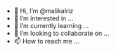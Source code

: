 - 👋 Hi, I’m @malikalriz
- 👀 I’m interested in ...
- 🌱 I’m currently learning ...
- 💞️ I’m looking to collaborate on ...
- 📫 How to reach me ...

<!---
malikalriz/malikalriz is a ✨ special ✨ repository because its `README.md` (this file) appears on your GitHub profile.
You can click the Preview link to take a look at your changes.
--->
